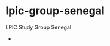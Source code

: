 lpic-group-senegal
==================

LPIC Study Group Senegal

* [Wiki]: (https://github.com/ndarnumerique/lpic-group-senegal/wiki)
